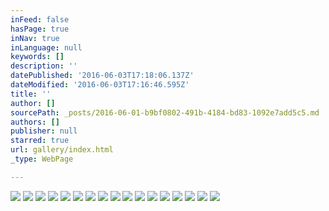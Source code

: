 ```yaml
---
inFeed: false
hasPage: true
inNav: true
inLanguage: null
keywords: []
description: ''
datePublished: '2016-06-03T17:18:06.137Z'
dateModified: '2016-06-03T17:16:46.595Z'
title: ''
author: []
sourcePath: _posts/2016-06-01-b9bf0802-491b-4184-bd83-1092e7add5c5.md
authors: []
publisher: null
starred: true
url: gallery/index.html
_type: WebPage

---
```

![](https://the-grid-user-content.s3-us-west-2.amazonaws.com/654a5838-230a-4456-92f8-6dccf8844821.jpg)
![](https://the-grid-user-content.s3-us-west-2.amazonaws.com/041d5e91-340e-4d32-9b90-4a829855b3c8.jpg)
![](https://the-grid-user-content.s3-us-west-2.amazonaws.com/ae636f92-7366-4e7c-a996-c2f0c25fcd39.png)
![](https://the-grid-user-content.s3-us-west-2.amazonaws.com/a112d09d-c2d7-460d-a975-ba0748734c75.jpg)
![](https://the-grid-user-content.s3-us-west-2.amazonaws.com/87d3a53d-f117-432c-8573-dd019c091083.jpg)
![](https://the-grid-user-content.s3-us-west-2.amazonaws.com/baabe431-9f8c-446e-a513-8ee754f1a615.jpg)
![](https://the-grid-user-content.s3-us-west-2.amazonaws.com/52dbbc53-8c59-4ec8-85d2-0f81bc08005b.jpg)
![](https://the-grid-user-content.s3-us-west-2.amazonaws.com/ee4a057c-d5a9-49e3-a313-d9401cf8d81e.jpg)
![](https://the-grid-user-content.s3-us-west-2.amazonaws.com/052dc253-6c12-4c3b-80bd-4d28a1c2310e.jpg)
![](https://the-grid-user-content.s3-us-west-2.amazonaws.com/83418e48-990b-489d-8b3c-6856ca506bad.jpg)
![](https://the-grid-user-content.s3-us-west-2.amazonaws.com/332e07e7-77af-4429-afcb-f3ded66e84df.jpg)
![](https://the-grid-user-content.s3-us-west-2.amazonaws.com/9f99b057-97bb-49be-b4a3-44f18df767b9.jpg)
![](https://the-grid-user-content.s3-us-west-2.amazonaws.com/4b3c85f1-968f-4d6f-a836-22a4671bb670.jpg)
![](https://the-grid-user-content.s3-us-west-2.amazonaws.com/61cf7d81-d924-4099-b481-65301999a765.tif)
![](https://the-grid-user-content.s3-us-west-2.amazonaws.com/200d273e-d512-4df3-8f37-bb36b841b2d3.tif)
![](https://the-grid-user-content.s3-us-west-2.amazonaws.com/eb3a580f-2008-4e8d-aa82-8e8452c0b3b8.tif)
![](https://the-grid-user-content.s3-us-west-2.amazonaws.com/4f4a9178-60fb-41df-8690-554cb3ff63f4.png)
